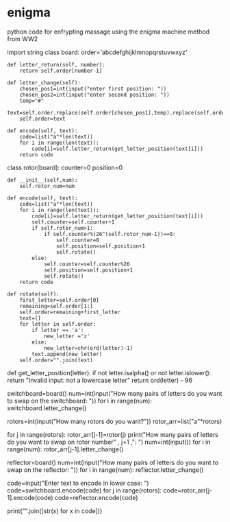 # enigma
python code for enfrypting massage using the enigma machine method from WW2

import string
class board:
    order='abcdefghijklmnopqrstuvwxyz'
   
    def letter_return(self, number):
        return self.order[number-1]
    
    def letter_change(self):
        chosen_pos1=int(input("enter first position: "))
        chosen_pos2=int(input("enter second position: "))
        temp="#"
        text=self.order.replace(self.order[chosen_pos1],temp).replace(self.order[chosen_pos2],self.order[chosen_pos1]).replace(temp,self.order[chosen_pos2])
        self.order=text

    def encode(self, text):
        code=list("a"*len(text))
        for i in range(len(text)):
            code[i]=self.letter_return(get_letter_position(text[i]))
        return code
 
class rotor(board):
    counter=0
    position=0

    def __init__(self,num):
        self.rotor_num=num
        
    def encode(self, text):
        code=list("a"*len(text))
        for i in range(len(text)):
            code[i]=self.letter_return(get_letter_position(text[i]))
            self.counter=self.counter+1
            if self.rotor_num>1:
                if self.counter%(26^(self.rotor_num-1))==0:
                    self.counter=0
                    self.position=self.position+1
                    self.rotate()
            else:
                self.counter=self.counter%26
                self.position=self.position+1
                self.rotate()
        return code
        
    def rotate(self):
        first_letter=self.order[0]
        remaining=self.order[1:]
        self.order=remaining+first_letter
        text=[]
        for letter in self.order:
            if letter == 'a':
                new_letter ='z'
            else:
                new_letter=chr(ord(letter)-1)
            text.append(new_letter)
        self.order="".join(text)

def get_letter_position(letter):
  if not letter.isalpha() or not letter.islower():
    return "Invalid input: not a lowercase letter"
  return ord(letter) - 96
  
switchboard=board()
num=int(input("How many pairs of letters do you want to swap on the switchboard: "))
for i in range(num):
    switchboard.letter_change()

rotors=int(input("How many rotors do you want?"))
rotor_arr=list("a"*rotors)

for j in range(rotors):
    rotor_arr[j-1]=rotor(j)
    print("How many pairs of letters do you want to swap on rotor number" , j+1 ,": ")
    num=int(input())
    for i in range(num):
        rotor_arr[j-1].letter_change()

reflector=board()
num=int(input("How many pairs of letters do you want to swap on the reflector: "))
for i in range(num):
    reflector.letter_change()
    
code=input("Enter text to encode in lower case: ")
code=switchboard.encode(code)
for j in range(rotors):
    code=rotor_arr[j-1].encode(code)
code=reflector.encode(code)

print("".join([str(x) for x in code]))
